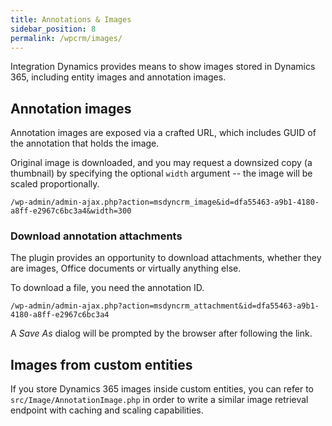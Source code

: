 ```yaml
---
title: Annotations & Images
sidebar_position: 8
permalink: /wpcrm/images/
---
```


Integration Dynamics provides means to show images stored in Dynamics 365, including entity images and annotation images.

## Annotation images

Annotation images are exposed via a crafted URL, which includes GUID of the annotation that holds the image.

Original image is downloaded, and you may request a downsized copy (a thumbnail) by specifying the optional `width` argument -- the image will be scaled proportionally.

```
/wp-admin/admin-ajax.php?action=msdyncrm_image&id=dfa55463-a9b1-4180-a8ff-e2967c6bc3a4&width=300
```

### Download annotation attachments

The plugin provides an opportunity to download attachments, whether they are images, Office documents or virtually anything else.

To download a file, you need the annotation ID.

```
/wp-admin/admin-ajax.php?action=msdyncrm_attachment&id=dfa55463-a9b1-4180-a8ff-e2967c6bc3a4
```

A *Save As* dialog will be prompted by the browser after following the link.

## Images from custom entities

If you store Dynamics 365 images inside custom entities, you can refer to `src/Image/AnnotationImage.php` in order to write a similar image retrieval endpoint with caching and scaling capabilities.
